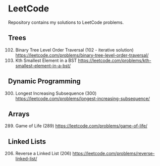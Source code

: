 # LeetCode
Repository contains my solutions to LeetCode problems.

## Trees
102. Binary Tree Level Order Traversal (102 - iterative solution)
https://leetcode.com/problems/binary-tree-level-order-traversal/
230. Kth Smallest Element in a BST 
https://leetcode.com/problems/kth-smallest-element-in-a-bst/

## Dynamic Programming
300. Longest Increasing Subsequence (300) 
https://leetcode.com/problems/longest-increasing-subsequence/

## Arrays
289. Game of Life (289) 
https://leetcode.com/problems/game-of-life/ 

## Linked Lists
206. Reverse a Linked List (206) 
https://leetcode.com/problems/reverse-linked-list/


